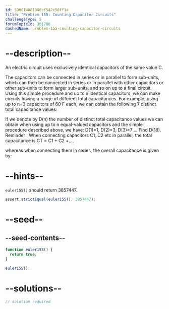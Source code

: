 ```yaml
---
id: 5900f4081000cf542c50ff1a
title: "Problem 155: Counting Capacitor Circuits"
challengeType: 5
forumTopicId: 301786
dashedName: problem-155-counting-capacitor-circuits
---
```


# --description--

An electric circuit uses exclusively identical capacitors of the same value C.

The capacitors can be connected in series or in parallel to form sub-units, which can then be connected in series or in parallel with other capacitors or other sub-units to form larger sub-units, and so on up to a final circuit. Using this simple procedure and up to n identical capacitors, we can make circuits having a range of different total capacitances. For example, using up to n=3 capacitors of 60 F each, we can obtain the following 7 distinct total capacitance values:

If we denote by D(n) the number of distinct total capacitance values we can obtain when using up to n equal-valued capacitors and the simple procedure described above, we have: D(1)=1, D(2)=3, D(3)=7 ... Find D(18). Reminder : When connecting capacitors C1, C2 etc in parallel, the total capacitance is CT = C1 + C2 +...,

whereas when connecting them in series, the overall capacitance is given by:

# --hints--

`euler155()` should return 3857447.

```js
assert.strictEqual(euler155(), 3857447);
```

# --seed--

## --seed-contents--

```js
function euler155() {
  return true;
}

euler155();
```

# --solutions--

```js
// solution required
```
